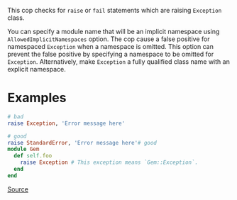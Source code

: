 
This cop checks for `raise` or `fail` statements which are
raising `Exception` class.

You can specify a module name that will be an implicit namespace
using `AllowedImplicitNamespaces` option. The cop cause a false positive
for namespaced `Exception` when a namespace is omitted. This option can
prevent the false positive by specifying a namespace to be omitted for
`Exception`. Alternatively, make `Exception` a fully qualified class
name with an explicit namespace.

# Examples

```ruby
# bad
raise Exception, 'Error message here'

# good
raise StandardError, 'Error message here'# good
module Gem
  def self.foo
    raise Exception # This exception means `Gem::Exception`.
  end
end
```

[Source](http://www.rubydoc.info/gems/rubocop/RuboCop/Cop/Lint/RaiseException)